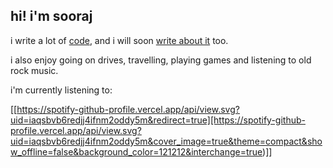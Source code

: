 ## hi! i'm sooraj

i write a lot of [code](https://github.com/thesoorajsingh?tab=repositories), and i will soon [write about it](https://soorajsingh.substack.com) too.

i also enjoy going on drives, travelling, playing games and listening to old rock music.

i'm currently listening to:

[[https://spotify-github-profile.vercel.app/api/view.svg?uid=iaqsbvb6redjj4ifnm2oddy5m&redirect=true][https://spotify-github-profile.vercel.app/api/view.svg?uid=iaqsbvb6redjj4ifnm2oddy5m&cover_image=true&theme=compact&show_offline=false&background_color=121212&interchange=true)]]

